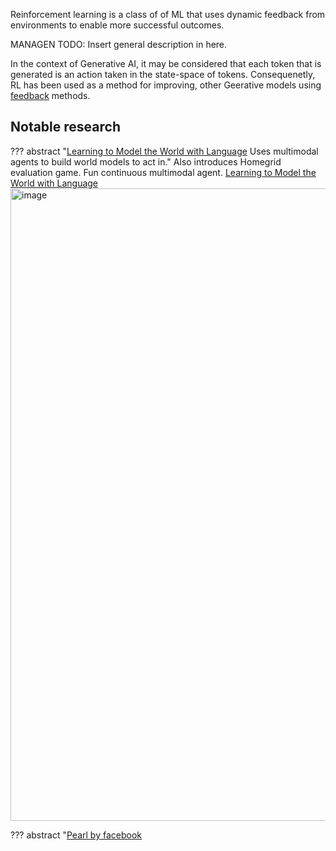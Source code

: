 Reinforcement learning is a class of of ML that uses dynamic feedback from environments to enable more successful outcomes.

MANAGEN TODO: Insert general description in here. 

In the context of Generative AI, it may be considered that each token that is generated is an action taken in the state-space of tokens. Consequenetly, RL has been used as a method for improving, other Geerative models using [feedback](../training/feedback.md) methods. 

## Notable research

??? abstract "[Learning to Model the World with Language](https://github.com/jlin816/dynalang) Uses multimodal agents to build world models to act in."
    Also introduces Homegrid evaluation game. Fun continuous multimodal agent. 
    [Learning to Model the World with Language](https://arxiv.org/pdf/2308.01399.pdf)
    <img width="1012" alt="image" src="https://github.com/ianderrington/genai/assets/76016868/7ac4076b-e577-47be-b6af-a2429a8a62fa">


??? abstract "[Pearl by facebook](https://github.com/facebookresearch/Pearl)